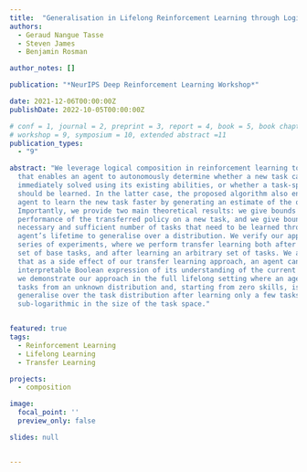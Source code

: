 ```yaml
---
title:  "Generalisation in Lifelong Reinforcement Learning through Logical Composition"
authors:
  - Geraud Nangue Tasse
  - Steven James
  - Benjamin Rosman

author_notes: []

publication: "*NeurIPS Deep Reinforcement Learning Workshop*"

date: 2021-12-06T00:00:00Z
publishDate: 2022-10-05T00:00:00Z

# conf = 1, journal = 2, preprint = 3, report = 4, book = 5, book chapter = 6, thesis = 7, patent = 9
# workshop = 9, symposium = 10, extended abstract =11
publication_types:
  - "9"

abstract: "We leverage logical composition in reinforcement learning to create a framework
  that enables an agent to autonomously determine whether a new task can be
  immediately solved using its existing abilities, or whether a task-specific skill
  should be learned. In the latter case, the proposed algorithm also enables the
  agent to learn the new task faster by generating an estimate of the optimal policy.
  Importantly, we provide two main theoretical results: we give bounds on the
  performance of the transferred policy on a new task, and we give bounds on the
  necessary and sufficient number of tasks that need to be learned throughout an
  agent’s lifetime to generalise over a distribution. We verify our approach in a
  series of experiments, where we perform transfer learning both after learning a
  set of base tasks, and after learning an arbitrary set of tasks. We also demonstrate
  that as a side effect of our transfer learning approach, an agent can produce an
  interpretable Boolean expression of its understanding of the current task. Finally,
  we demonstrate our approach in the full lifelong setting where an agent receives
  tasks from an unknown distribution and, starting from zero skills, is able to quickly
  generalise over the task distribution after learning only a few tasks—which are
  sub-logarithmic in the size of the task space."


featured: true
tags:
  - Reinforcement Learning
  - Lifelong Learning
  - Transfer Learning

projects:
  - composition

image:
  focal_point: ''
  preview_only: false

slides: null


---
```

